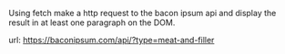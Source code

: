   
Using fetch make a http request to the bacon ipsum api and display the result in at least one paragraph on the DOM.

url: https://baconipsum.com/api/?type=meat-and-filler
